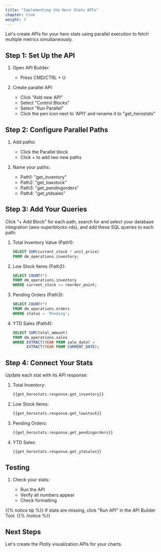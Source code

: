 ```yaml
---
title: "Implementing the Hero Stats APIs"
chapter: true
weight: 3
---
```


Let's create APIs for your hero stats using parallel execution to fetch multiple metrics simultaneously.

## Step 1: Set Up the API

1. Open API Builder:

    - Press CMD/CTRL + U

2. Create parallel API:

    - Click "Add new API"
    - Select "Control Blocks"
    - Select "Run Parallel"
    - Click the pen icon next to 'API1' and rename it to "get_herostats"


## Step 2: Configure Parallel Paths

1. Add paths:

    - Click the Parallel block
    - Click + to add two new paths

2. Name your paths:

    - Path1: "get_inventory"
    - Path2: "get_lowstock"
    - Path3: "get_pendingorders"
    - Path4: "get_ytdsales"


## Step 3: Add Your Queries

Click “+ Add Block” for each path, search for and select your database integration (aws-superblocks-rds), and add these SQL queries to each path:

1. Total Inventory Value (Path1):

   ```sql
   SELECT SUM(current_stock * unit_price)
   FROM dm_operations.inventory;
   ```

2. Low Stock Items (Path2):

   ```sql
   SELECT COUNT(*)
   FROM dm_operations.inventory
   WHERE current_stock <= reorder_point;
   ```

3. Pending Orders (Path3):

   ```sql
   SELECT COUNT(*)
   FROM dm_operations.orders
   WHERE status = 'Pending';
   ```

4. YTD Sales (Path4):

   ```sql
   SELECT SUM(total_amount)
   FROM dm_operations.sales
   WHERE EXTRACT(YEAR FROM sale_date) = 
         EXTRACT(YEAR FROM CURRENT_DATE);
   ```

## Step 4: Connect Your Stats

Update each stat with its API response:

1. Total Inventory:

   ```sh
   {{get_herostats.response.get_inventory}}
   ```

2. Low Stock Items:

   ```sh
   {{get_herostats.response.get_lowstock}}
   ```

3. Pending Orders:

   ```sh
   {{get_herostats.response.get_pendingorders}}
   ```

4. YTD Sales:

   ```sh
   {{get_herostats.response.get_ytdsales}}
   ```

## Testing

1. Check your stats:

    - Run the API
    - Verify all numbers appear
    - Check formatting

{{% notice tip %}}
If stats are missing, click "Run API" in the API Builder Tool.
{{% /notice %}}

## Next Steps

Let's create the Plotly visualization APIs for your charts.
